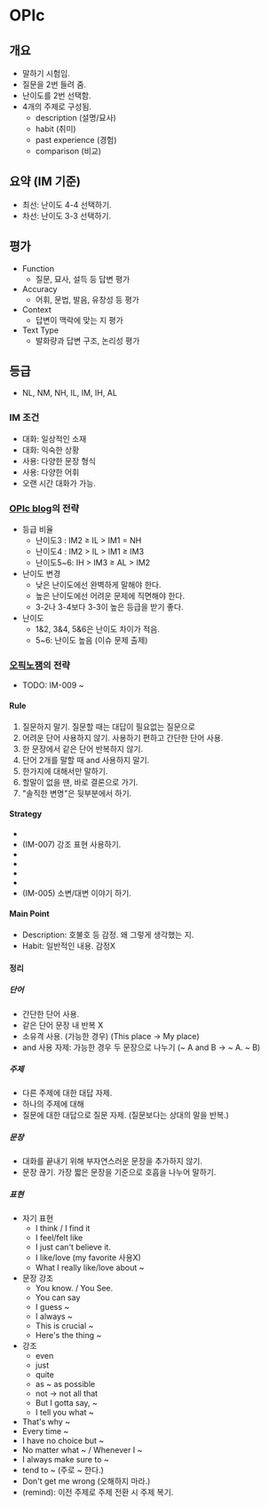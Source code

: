 # OPIc
## 개요
* 말하기 시험임.
* 질문을 2번 들려 줌.
* 난이도를 2번 선택함.
* 4개의 주제로 구성됨.
  * description (설명/묘사)
  * habit (취미)
  * past experience (경험)
  * comparison (비교)
## 요약 (IM 기준)
* 최선: 난이도 4-4 선택하기.
* 차선: 난이도 3-3 선택하기.
## 평가
* Function
  * 질문, 묘사, 설득 등 답변 평가
* Accuracy
  * 어휘, 문법, 발음, 유창성 등 평가
* Context
  * 답변이 맥락에 맞는 지 평가
* Text Type
  * 발화량과 답변 구조, 논리성 평가
## 등급
* NL, NM, NH, IL, IM, IH, AL
### IM 조건
* 대화: 일상적인 소재
* 대화: 익숙한 상황
* 사용: 다양한 문장 형식
* 사용: 다양한 어휘
* 오랜 시간 대화가 가능.
### [OPIc blog](https://opicmanager.tistory.com/entry/▶◀-OPIc-Actually-3-오픽-난이도-선택의-비밀이-있다)의 전략
* 등급 비율
  * 난이도3  : IM2 ≥ IL   > IM1 = NH
  * 난이도4  : IM2 > IL   > IM1 ≥ IM3
  * 난이도5~6: IH   > IM3 ≥ AL  > IM2
* 난이도 변경
  * 낮은 난이도에선 완벽하게 말해야 한다.
  * 높은 난이도에선 어려운 문제에 직면해야 한다.
  * 3-2나 3-4보다 3-3이 높은 등급을 받기 좋다.
* 난이도
  * 1&2, 3&4, 5&6은 난이도 차이가 적음.
  * 5~6: 난이도 높음 (이슈 문제 출제)
### [오픽노잼](https://www.youtube.com/playlist?list=PL9Ieg7fw1BJKxNwPU3G2hdpM75nGIwyAB)의 전략
* TODO: IM-009 ~
#### Rule
1. 질문하지 말기. 질문할 때는 대답이 필요없는 질문으로
1. 어려운 단어 사용하지 않기. 사용하기 편하고 간단한 단어 사용.
1. 한 문장에서 같은 단어 반복하지 않기.
1. 단어 2개를 말할 때 and 사용하지 말기.
1. 한가지에 대해서만 말하기.
1. 할말이 없을 땐, 바로 결론으로 가기.
1. "솔직한 변명"은 뒷부분에서 하기.
#### Strategy
* <Glossary id="Listening Strategy"/>
* (IM-007) 강조 표현 사용하기.
* <Glossary id="Description Strategy"/>
* <Glossary id="Description Filler"/>
* <Glossary id="Comparison Strategy"/>
* <Glossary id="Quick Comparison"/>
* (IM-005) 소변/대변 이야기 하기.
#### Main Point
* Description: 호불호 등 감정. 왜 그렇게 생각했는 지.
* Habit: 일반적인 내용. 감정X
#### 정리
##### 단어
* 간단한 단어 사용.
* 같은 단어 문장 내 반복 X
* 소유격 사용. (가능한 경우) (This place → My place)
* and 사용 자제: 가능한 경우 두 문장으로 나누기 (~ A and B → ~ A. ~ B)
##### 주제
* 다른 주제에 대한 대답 자제.
* 하나의 주제에 대해 <Glossary id="single 답변"/>
* 질문에 대한 대답으로 질문 자제. (질문보다는 상대의 말을 반복.)
##### 문장
* 대화를 끝내기 위해 부자연스러운 문장을 추가하지 않기.
* 문장 끊기. 가장 짧은 문장을 기준으로 호흡을 나누어 말하기.
##### 표현
* 자기 표현
  * I think / I find it
  * I feel/felt like
  * I just can't believe it.
  * I like/love (my favorite 사용X)
  * What I really like/love about ~
* 문장 강조
  * You know. / You See.
  * You can say
  * I guess ~
  * I always ~
  * This is crucial ~
  * Here's the thing ~
* 강조
  * even
  * just
  * quite
  * as ~ as possible
  * not → not all that
  * But I gotta say, ~
  * I tell you what ~
* That's why ~
* Every time ~
* I have no choice but ~
* No matter what ~ / Whenever I ~
* I always make sure to ~
* tend to ~ (주로 ~ 한다.)
* Don't get me wrong (오해하지 마라.)
* (remind): 이전 주제로 주제 전환 시 주제 복기.
